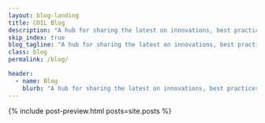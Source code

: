 ```yaml
---
layout: blog-landing
title: COIL Blog
description: "A hub for sharing the latest on innovations, best practices, and the conversations that move open data forward."
skip_index: true
blog_tagline: "A hub for sharing the latest on innovations, best practices, and the conversations that move open data forward."
class: blog
permalink: /blog/

header:
  - name: Blog
    blurb: "A hub for sharing the latest on innovations, best practices, and the conversations that move open data forward."
---
```


<!-- this would make the blog landing page -->

 {%
  include post-preview.html
  posts=site.posts
  %}